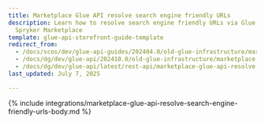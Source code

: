```yaml
---
title: Marketplace Glue API resolve search engine friendly URLs
description: Learn how to resolve search engine friendly URLs via Glue API in the
  Spryker Marketplace
template: glue-api-storefront-guide-template
redirect_from:
  - /docs/scos/dev/glue-api-guides/202404.0/old-glue-infrastructure/marketplace-glue-api-resolve-search-engine-friendly-urls.html
  - /docs/dg/dev/glue-api/202410.0/old-glue-infrastructure/marketplace-glue-api-resolve-search-engine-friendly-urls.html
  - /docs/dg/dev/glue-api/latest/rest-api/marketplace-glue-api-resolve-search-engine-friendly-urls.html
last_updated: July 7, 2025

---
```


{% include integrations/marketplace-glue-api-resolve-search-engine-friendly-urls-body.md %}
